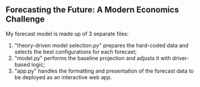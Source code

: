 ## Forecasting the Future: A Modern Economics Challenge

My forecast model is made up of 3 separate files:
1. "theory-driven model selection.py" prepares the hard-coded data and selects the best configurations for each forecast;
2. "model.py" performs the baseline projection and adjusts it with driver-based logic;
3. "app.py" handles the formatting and presentation of the forecast data to be deployed as an interactive web app. 
